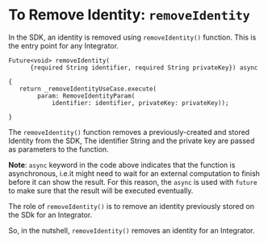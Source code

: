# To Remove Identity: `removeIdentity`
 
In the SDK, an identity is removed using `removeIdentity()` function. This is the entry point for any Integrator.
 
```
Future<void> removeIdentity(
      {required String identifier, required String privateKey}) async
 
{
   return _removeIdentityUseCase.execute(
        param: RemoveIdentityParam(
            identifier: identifier, privateKey: privateKey));
 
}
```
The `removeIdentity()` function removes a previously-created and stored Identity from the SDK, The identifier String and the private key are passed as parameters to the function.
 
**Note**: `async` keyword in the code above indicates that the function is asynchronous, i.e.it might need to wait for an external computation to finish before it can show the result. For this reason, the `async` is used with `future` to make sure that the result will be executed eventually. 
 
The role of `removeIdentity()` is to remove an identity previously stored on the SDk for an Integrator.
 
So, in the nutshell, `removeIdentity()` removes an identity for an Integrator. 
